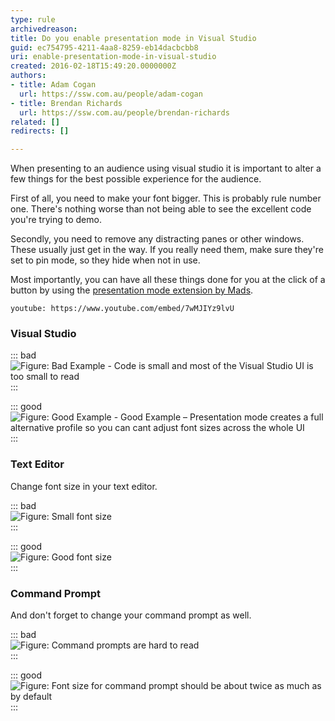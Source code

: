 ```yaml
---
type: rule
archivedreason: 
title: Do you enable presentation mode in Visual Studio
guid: ec754795-4211-4aa8-8259-eb14dacbcbb8
uri: enable-presentation-mode-in-visual-studio
created: 2016-02-18T15:49:20.0000000Z
authors:
- title: Adam Cogan
  url: https://ssw.com.au/people/adam-cogan
- title: Brendan Richards
  url: https://ssw.com.au/people/brendan-richards
related: []
redirects: []

---
```


When presenting to an audience using visual studio it is important to alter a few things for the best possible experience for the audience.


<!--endintro-->




First of all, you need to make your font bigger. This is probably rule number one. There's nothing worse than not being able to see the excellent code you're trying to demo.




Secondly, you need to remove any distracting panes or other windows. These usually just get in the way. If you really need them, make sure they're set to pin mode, so they hide when not in use.




Most importantly, you can have all these things done for you at the click of a button by using the 
   [presentation mode extension by Mads](https://devblogs.microsoft.com/visualstudio/use-visual-studio-in-presentation-mode/).


`youtube: https://www.youtube.com/embed/7wMJIYz9lvU`
 




### Visual Studio


::: bad  
![Figure: Bad Example - Code is small and most of the Visual Studio UI is too small to read](present\_off.png)  
:::


::: good  
![Figure: Good Example - Good Example – Presentation mode creates a full alternative profile so you can cant adjust font sizes across the whole UI](present\_on.png)  
:::

### Text Editor

Change font size in your text editor.


::: bad  
![Figure: Small font size](notepad\_bad.png)  
:::


::: good  
![Figure: Good font size](notepad\_good2.png)  
:::

### Command Prompt

And don't forget to change your command prompt as well.


::: bad  
![Figure: Command prompts are hard to read](cmd\_bad\_2.png)  
:::


::: good  
![Figure: Font size for command prompt should be about twice as much as by default](cmd\_good\_2.png)  
:::
